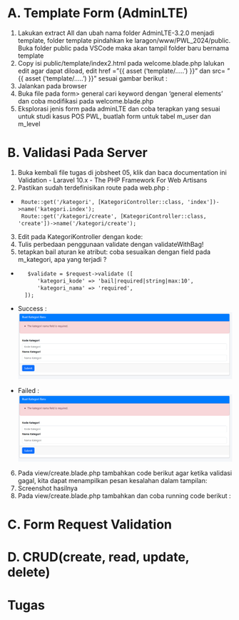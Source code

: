 # A. Template Form (AdminLTE)
1. Lakukan extract All dan ubah nama folder AdminLTE-3.2.0 menjadi template, folder template pindahkan ke laragon/www/PWL_2024/public. Buka folder public pada VSCode maka akan tampil folder baru bernama template  
2. Copy isi public/template/index2.html pada welcome.blade.php lalukan edit agar dapat diload, edit href =”{{ asset (‘template/…..’) }}” dan src= ” {{ asset (‘template/…..’) }}” sesuai gambar berikut : 
3. Jalankan pada browser  
4. Buka file pada form> general cari keyword dengan ‘general elements’ dan coba modifikasi pada welcome.blade.php  
5. Eksplorasi jenis form pada adminLTE dan coba terapkan yang sesuai untuk studi kasus POS PWL, buatlah form untuk tabel m_user dan m_level  


# B. Validasi Pada Server
1. Buka kembali file tugas di jobsheet 05, klik dan baca documentation ini Validation - Laravel 10.x - The PHP Framework For Web Artisans   
2. Pastikan sudah terdefinisikan route pada web.php :  
-      Route::get('/kategori', [KategoriController::class, 'index'])->name('kategori.index');
       Route::get('/kategori/create', [KategoriController::class, 'create'])->name('/kategori/create');
3. Edit pada KategoriKontroller dengan kode:  
4. Tulis perbedaan penggunaan validate dengan validateWithBag!  
5. tetapkan bail aturan ke atribut: coba sesuaikan dengan field pada m_kategori, apa yang terjadi ?  
-        $validate = $request->validate ([
            'kategori_kode' => 'bail|required|string|max:10',
            'kategori_nama' => 'required',
        ]);   
- Success :  
    ![alt text](<../screenshoot/jobsheet 6/1.png>)

- Failed  :  
    ![alt text](<../screenshoot/jobsheet 6/1.png>)
6. Pada view/create.blade.php tambahkan code berikut agar ketika validasi gagal, kita dapat menampilkan pesan kesalahan dalam tampilan:  
7. Screenshot hasilnya  
8. Pada view/create.blade.php tambahkan dan coba running code berikut :


# C. Form Request Validation
# D. CRUD(create, read, update, delete)
# Tugas
